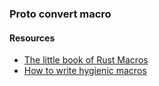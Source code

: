 ### Proto convert macro


#### Resources
- [The little book of Rust Macros](https://veykril.github.io/tlborm/introduction.html)
- [How to write hygienic macros](https://gist.github.com/Kestrer/8c05ebd4e0e9347eb05f265dfb7252e1)